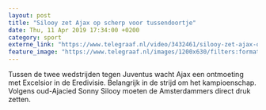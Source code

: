 ```yaml
---
layout: post
title: "Silooy zet Ajax op scherp voor tussendoortje"
date: Thu, 11 Apr 2019 17:34:00 +0200
category: sport
externe_link: "https://www.telegraaf.nl/video/3432461/silooy-zet-ajax-op-scherp-voor-tussendoortje"
feature_image: "https://www.telegraaf.nl/images/1200x630/filters:format(jpeg):quality(80)/cdn-kiosk-api.telegraaf.nl/6734b782-5c6a-11e9-b843-0218eaf05005.jpg"
---
```


<p class="intro">Tussen de twee wedstrijden tegen Juventus wacht Ajax een ontmoeting met Excelsior in de Eredivisie. Belangrijk in de strijd om het kampioenschap. Volgens oud-Ajacied Sonny Silooy moeten de Amsterdammers direct druk zetten.</p>
